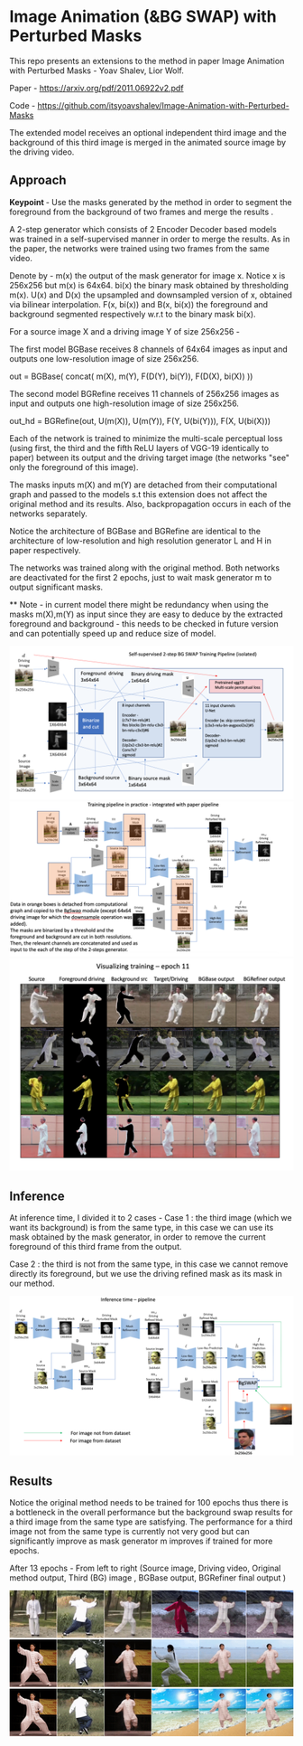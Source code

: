 <h1> Image Animation (&BG SWAP) with Perturbed Masks </h1>


This repo presents an extensions to the method in paper Image Animation with Perturbed Masks - Yoav Shalev, Lior Wolf.


Paper - https://arxiv.org/pdf/2011.06922v2.pdf


Code - https://github.com/itsyoavshalev/Image-Animation-with-Perturbed-Masks

The extended model receives an optional independent third image and the background of this third image is merged in the animated source image by the driving video.


<h2> Approach </h2>


<b> Keypoint </b> - Use the masks generated by the method in order to segment the foreground from the background of two frames and merge the results .


A 2-step generator which consists of 2 Encoder Decoder based models was trained in a self-supervised manner in order to merge the results. As in the paper, the networks were trained using two frames from the same video.


Denote by  - m(x) the output of the mask generator for image x. Notice x is 256x256 but m(x) is 64x64.
            bi(x) the binary mask obtained by thresholding m(x).
            U(x) and D(x) the upsampled and downsampled version of x, obtained via bilinear interpolation.
            F(x, bi(x)) and B(x, bi(x)) the foreground and background segmented respectively w.r.t to the binary mask bi(x).


For a source image X and a driving image Y of size 256x256 -


The first model BGBase receives 8 channels of 64x64 images as input and outputs one low-resolution image of size 256x256.


out = BGBase(  concat( m(X), m(Y), F(D(Y), bi(Y)), F(D(X), bi(X)) ))


The second model BGRefine receives 11 channels of 256x256 images as input and outputs one high-resolution image of size 256x256.


out_hd = BGRefine(out, U(m(X)), U(m(Y)),  F(Y, U(bi(Y))), F(X, U(bi(X)))


Each of the network is trained to minimize the multi-scale perceptual loss (using first, the third and the fifth ReLU layers of VGG-19 identically to paper) between its output and the driving target image (the networks "see" only the foreground of this image).


The masks inputs m(X) and m(Y) are detached from their computational graph and passed to the models s.t this extension does not affect the original method and its results.
Also, backpropagation occurs in each of the networks separately.


Notice the architecture of BGBase and BGRefine are identical to the architecture of low-resolution and high resolution generator L and H in paper respectively.


The networks was trained along with the original method. Both networks are deactivated for the first 2 epochs, just to wait mask generator m to output significant masks. 


** Note - in current model there might be redundancy when using the masks m(X),m(Y) as input since they are easy to deduce by the extracted foreground and background - this needs to be checked in future version and can potentially speed up and reduce size of model.


![Alt text](imgs/isolated.png?raw=true "pipeline")
![Alt text](imgs/original.png?raw=true "original")
![Alt text](imgs/epoch_11.png?raw=true "epoch 11")

<h2> Inference </h2>

At inference time, I divided it to 2 cases - 
Case 1 : the third image (which we want its background) is from the same type, in this case we can use its mask obtained by the mask generator, in order to remove the current 
foreground of this third frame from the output.

Case 2 : the third is not from the same type, in this case we cannot remove directly its foreground, but we use the driving refined mask as its mask in our method.

![Alt text](imgs/inference.png?raw=true "pipeline")

<h2> Results </h2>

Notice the original method needs to be trained for 100 epochs thus there is a bottleneck in the overall performance but the background swap results for a third image from the same type are satisfying. The performance for a third image not from the same type is currently not very good but can significantly improve as mask generator m improves if trained for more epochs.


After 13 epochs - From left to right
 (Source image, Driving video, Original method output, Third (BG) image , BGBase output, BGRefiner final output )

![Alt Text](imgs/out1.gif)
![Alt Text](imgs/out2.gif)
![Alt Text](imgs/out3.gif)



